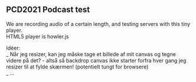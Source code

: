 ## PCD2021 Podcast test

We are recording audio of a certain length, and testing servers with this tiny player.  
HTML5 player is howler.js


Idéer:  
_ Når jeg resizer, kan jeg måske tage et billede af mit canvas og tegne videre på det? - altså så backdrop canvas ikke starter forfra hver gang jeg resizer til at fylde skærmen! (potentielt tungt for browsere)  
_ ...